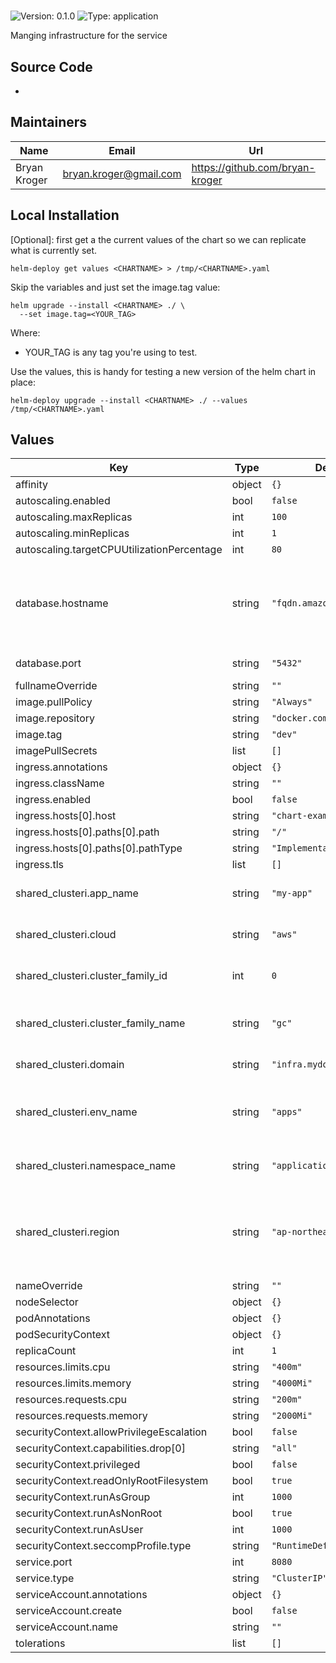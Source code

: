 # <CHARTNAME>

![Version: 0.1.0](https://img.shields.io/badge/Version-0.1.0-informational?style=flat-square) ![Type: application](https://img.shields.io/badge/Type-application-informational?style=flat-square)

Manging infrastructure for the <CHARTNAME> service

## Source Code

* <source1>

## Maintainers
| Name | Email | Url |
| ---- | ------ | --- |
| Bryan Kroger | bryan.kroger@gmail.com | https://github.com/bryan-kroger |

## Local Installation

[Optional]: first get a the current values of the chart so we can replicate what is currently set.

```shell
helm-deploy get values <CHARTNAME> > /tmp/<CHARTNAME>.yaml
```

Skip the variables and just set the image.tag value:

```
helm upgrade --install <CHARTNAME> ./ \
  --set image.tag=<YOUR_TAG>
```

Where:
* YOUR_TAG is any tag you're using to test.

Use the values, this is handy for testing a new version of the helm chart in place:

```shell
helm-deploy upgrade --install <CHARTNAME> ./ --values /tmp/<CHARTNAME>.yaml
```

## Values

| Key | Type | Default | Description |
|-----|------|---------|-------------|
| affinity | object | `{}` |  |
| autoscaling.enabled | bool | `false` |  |
| autoscaling.maxReplicas | int | `100` |  |
| autoscaling.minReplicas | int | `1` |  |
| autoscaling.targetCPUUtilizationPercentage | int | `80` |  |
| database.hostname | string | `"fqdn.amazonaws.com"` | FQDN that lives in MTF wired up to the RDS instance via a private link. |
| database.port | string | `"5432"` | Port number |
| fullnameOverride | string | `""` |  |
| image.pullPolicy | string | `"Always"` |  |
| image.repository | string | `"docker.com/<CHARTNAME>"` |  |
| image.tag | string | `"dev"` |  |
| imagePullSecrets | list | `[]` |  |
| ingress.annotations | object | `{}` |  |
| ingress.className | string | `""` |  |
| ingress.enabled | bool | `false` |  |
| ingress.hosts[0].host | string | `"chart-example.local"` |  |
| ingress.hosts[0].paths[0].path | string | `"/"` |  |
| ingress.hosts[0].paths[0].pathType | string | `"ImplementationSpecific"` |  |
| ingress.tls | list | `[]` |  |
| shared_clusteri.app_name | string | `"my-app"` | MTF application name |
| shared_clusteri.cloud | string | `"aws"` | MTF cluster: [aws, gke] |
| shared_clusteri.cluster_family_id | int | `0` | MTF cluster family ID: [0, 1] |
| shared_clusteri.cluster_family_name | string | `"gc"` | MTF cluster family: ["gc", "gpu"] |
| shared_clusteri.domain | string | `"infra.mydomain.com"` | MTF domain |
| shared_clusteri.env_name | string | `"apps"` | MTF prod or non-prod: [apps-prod, apps] |
| shared_clusteri.namespace_name | string | `"application-name-dev"` | MTF namespace name |
| shared_clusteri.region | string | `"ap-northeast-1"` | MTF region: [us-east-1, ap-northeast-1, us-central1] |
| nameOverride | string | `""` |  |
| nodeSelector | object | `{}` |  |
| podAnnotations | object | `{}` |  |
| podSecurityContext | object | `{}` |  |
| replicaCount | int | `1` |  |
| resources.limits.cpu | string | `"400m"` |  |
| resources.limits.memory | string | `"4000Mi"` |  |
| resources.requests.cpu | string | `"200m"` |  |
| resources.requests.memory | string | `"2000Mi"` |  |
| securityContext.allowPrivilegeEscalation | bool | `false` |  |
| securityContext.capabilities.drop[0] | string | `"all"` |  |
| securityContext.privileged | bool | `false` |  |
| securityContext.readOnlyRootFilesystem | bool | `true` |  |
| securityContext.runAsGroup | int | `1000` |  |
| securityContext.runAsNonRoot | bool | `true` |  |
| securityContext.runAsUser | int | `1000` |  |
| securityContext.seccompProfile.type | string | `"RuntimeDefault"` |  |
| service.port | int | `8080` |  |
| service.type | string | `"ClusterIP"` |  |
| serviceAccount.annotations | object | `{}` |  |
| serviceAccount.create | bool | `false` |  |
| serviceAccount.name | string | `""` |  |
| tolerations | list | `[]` |  |
